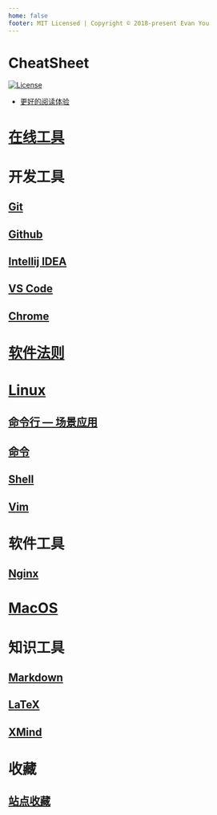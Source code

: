 ```yaml
---
home: false
footer: MIT Licensed | Copyright © 2018-present Evan You
---
```


# CheatSheet

[![License](https://img.shields.io/badge/license-Apache%202-4EB1BA.svg)](https://www.apache.org/licenses/LICENSE-2.0.html)  

* [更好的阅读体验](https://sunnnychan.github.io/cheatsheet/)

# [在线工具](ol-tools/)

# 开发工具

## [Git](dev/git/)
## [Github](dev/github/)

## [Intellij IDEA](dev/idea/)
## [VS Code](dev/vscode/)
## [Chrome](dev/chrome/)

# [软件法则](software/law/)

# [Linux](linux/)
## [命令行 — 场景应用](linux/cls/)
## [命令](linux/cmds)
## [Shell](linux/Shell)
## [Vim](http://112.126.103.179/archives/vim)

# 软件工具

## [Nginx](software/nginx)

# [MacOS](macos/)

# 知识工具
## [Markdown](knowledge/markdown/)
## [LaTeX](knowledge/latex/)
## [XMind](knowledge/xmind/)

# 收藏
## [站点收藏](collections/websites)
